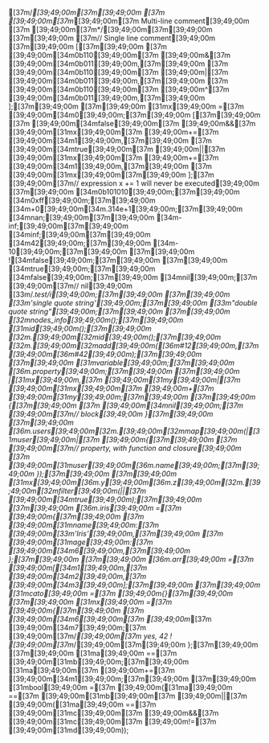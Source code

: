 [37m/*[39;49;00m[37m[39;49;00m
[37m [39;49;00m[37m*[39;49;00m[37m Multi-line comment[39;49;00m
[37m [39;49;00m[37m*/[39;49;00m[37m[39;49;00m
[37m[39;49;00m
[37m// Single line comment[39;49;00m
[37m[39;49;00m
[[37m[39;49;00m
[37m    [39;49;00m[34m0b110[39;49;00m[37m [39;49;00m&[37m [39;49;00m[34m0b011[39;49;00m,[37m[39;49;00m
[37m    [39;49;00m[34m0b110[39;49;00m[37m [39;49;00m|[37m [39;49;00m[34m0b011[39;49;00m,[37m[39;49;00m
[37m    [39;49;00m[34m0b110[39;49;00m[37m [39;49;00m^[37m [39;49;00m[34m0b011[39;49;00m,[37m[39;49;00m
];[37m[39;49;00m
[37m[39;49;00m
[31mx[39;49;00m =[37m [39;49;00m[34m0[39;49;00m;[37m[39;49;00m
[[37m[39;49;00m
[37m    [39;49;00m[34mfalse[39;49;00m[37m [39;49;00m&&[37m [39;49;00m[31mx[39;49;00m[37m [39;49;00m+=[37m [39;49;00m[34m1[39;49;00m,[37m[39;49;00m
[37m    [39;49;00m[34mtrue[39;49;00m[37m [39;49;00m||[37m [39;49;00m[31mx[39;49;00m[37m [39;49;00m+=[37m [39;49;00m[34m1[39;49;00m,[37m[39;49;00m
[37m    [39;49;00m[31mx[39;49;00m[37m[39;49;00m
];[37m  [39;49;00m[37m// expression x += 1 will never be executed[39;49;00m
[37m[39;49;00m
[34m0b101010[39;49;00m;[37m[39;49;00m
[34m0xff[39;49;00m;[37m[39;49;00m
[34m+0[39;49;00m[34m.314e+1[39;49;00m;[37m[39;49;00m
[34mnan;[39;49;00m[37m[39;49;00m
[34m-inf;[39;49;00m[37m[39;49;00m
[34minf;[39;49;00m[37m[39;49;00m
[34m42[39;49;00m;[37m[39;49;00m
[34m-10[39;49;00m;[37m[39;49;00m
[37m[39;49;00m
![34mfalse[39;49;00m;[37m[39;49;00m
[37m[39;49;00m
[34mtrue[39;49;00m;[37m[39;49;00m
[34mfalse[39;49;00m;[37m[39;49;00m
[34mnil[39;49;00m;[37m  [39;49;00m[37m// nil[39;49;00m
[33m/.*test/i[39;49;00m;[37m[39;49;00m
[37m[39;49;00m
[33m'single quote string'[39;49;00m;[37m[39;49;00m
[33m"double quote string"[39;49;00m;[37m[39;49;00m
[37m[39;49;00m
[32mnodes_info[39;49;00m();[37m[39;49;00m
[31mid[39;49;00m();[37m[39;49;00m
[32m.[39;49;00m[32mid[39;49;00m();[37m[39;49;00m
[32m.[39;49;00m[32madd[39;49;00m([36m#12[39;49;00m,[37m [39;49;00m[36m#42[39;49;00m);[37m[39;49;00m
[37m[39;49;00m
[31mvariable[39;49;00m;[37m[39;49;00m
[36m.property[39;49;00m;[37m[39;49;00m
[37m[39;49;00m
|[31mx[39;49;00m,[37m [39;49;00m[31my[39;49;00m|[37m [39;49;00m[31mx[39;49;00m[37m [39;49;00m+[37m [39;49;00m[31my[39;49;00m;[37m[39;49;00m
[37m[39;49;00m
{[37m[39;49;00m
[37m    [39;49;00m[34mnil[39;49;00m;[37m  [39;49;00m[37m// block[39;49;00m
}[37m[39;49;00m
[37m[39;49;00m
[36m.users[39;49;00m[32m.[39;49;00m[32mmap[39;49;00m(|[31muser[39;49;00m|[37m [39;49;00m{[37m[39;49;00m
[37m    [39;49;00m[37m// property, with function and closure[39;49;00m
[37m    [39;49;00m[31muser[39;49;00m[36m.name[39;49;00m;[37m[39;49;00m
});[37m[39;49;00m
[37m[39;49;00m
[31mx[39;49;00m[36m.y[39;49;00m[36m.z[39;49;00m[32m.[39;49;00m[32mfilter[39;49;00m(||[37m [39;49;00m[34mtrue[39;49;00m);[37m[39;49;00m
[37m[39;49;00m
[36m.iris[39;49;00m =[37m [39;49;00m{[37m[39;49;00m
[37m    [39;49;00m[31mname[39;49;00m:[37m [39;49;00m[33m'Iris'[39;49;00m,[37m[39;49;00m
[37m    [39;49;00m[31mage[39;49;00m:[37m [39;49;00m[34m6[39;49;00m,[37m[39;49;00m
};[37m[39;49;00m
[37m[39;49;00m
[36m.arr[39;49;00m =[37m [39;49;00m[[34m1[39;49;00m,[37m [39;49;00m[34m2[39;49;00m,[37m [39;49;00m[34m3[39;49;00m];[37m[39;49;00m
[37m[39;49;00m
[31mcato[39;49;00m =[37m [39;49;00m{}[37m[39;49;00m
[37m[39;49;00m
[31mx[39;49;00m =[37m [39;49;00m{[37m[39;49;00m
[37m    [39;49;00m[34m6[39;49;00m[37m [39;49;00m*[37m [39;49;00m[34m7[39;49;00m;[37m  [39;49;00m[37m/*[39;49;00m[37m yes, 42 ! [39;49;00m[37m*/[39;49;00m[37m[39;49;00m
};[37m[39;49;00m
[37m[39;49;00m
[31ma[39;49;00m ==[37m [39;49;00m[31mb[39;49;00m;[37m[39;49;00m
[31ma[39;49;00m[37m [39;49;00m+=[37m [39;49;00m[34m1[39;49;00m;[37m[39;49;00m
[37m[39;49;00m
[31mbool[39;49;00m =[37m [39;49;00m([31ma[39;49;00m ==[37m [39;49;00m[31mb[39;49;00m[37m [39;49;00m||[37m [39;49;00m([31ma[39;49;00m ==[37m [39;49;00m[31mc[39;49;00m[37m [39;49;00m&&[37m [39;49;00m[31mc[39;49;00m[37m [39;49;00m!=[37m [39;49;00m[31md[39;49;00m));
